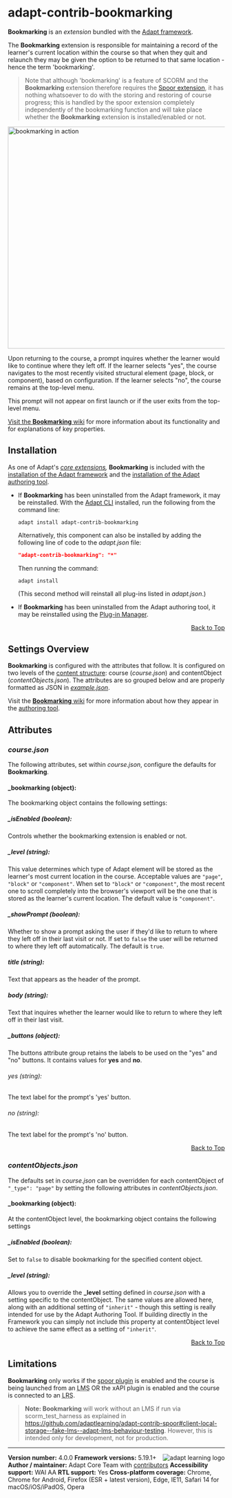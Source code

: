 # adapt-contrib-bookmarking

**Bookmarking** is an *extension* bundled with the [Adapt framework](https://github.com/adaptlearning/adapt_framework).

The **Bookmarking** extension is responsible for maintaining a record of the learner's current location within the course so that when they quit and relaunch they may be given the option to be returned to that same location - hence the term 'bookmarking'.

> Note that although 'bookmarking' is a feature of SCORM and the **Bookmarking** extension therefore requires the [Spoor extension](https://github.com/adaptlearning/adapt-contrib-spoor), it has nothing whatsoever to do with the storing and restoring of course progress; this is handled by the spoor extension completely independently of the bookmarking function and will take place whether the **Bookmarking** extension is installed/enabled or not.

<img src="https://github.com/adaptlearning/documentation/blob/master/04_wiki_assets/plug-ins/images/bookmarking.gif" alt="bookmarking in action" width="598" height="516"/>

Upon returning to the course, a prompt inquires whether the learner would like to continue where they left off. If the learner selects "yes", the course navigates to the most recently visited structural element (page, block, or component), based on configuration. If the learner selects "no", the course remains at the top-level menu.

This prompt will not appear on first launch or if the user exits from the top-level menu.

[Visit the **Bookmarking** wiki](https://github.com/adaptlearning/adapt-contrib-bookmarking/wiki) for more information about its functionality and for explanations of key properties.

## Installation

As one of Adapt's *[core extensions](https://github.com/adaptlearning/adapt_framework/wiki/Core-Plug-ins-in-the-Adapt-Learning-Framework#extensions),* **Bookmarking** is included with the [installation of the Adapt framework](https://github.com/adaptlearning/adapt_framework/wiki/Manual-installation-of-the-Adapt-framework#installation) and the [installation of the Adapt authoring tool](https://github.com/adaptlearning/adapt_authoring/wiki/Installing-Adapt-Origin).

* If **Bookmarking** has been uninstalled from the Adapt framework, it may be reinstalled.
With the [Adapt CLI](https://github.com/adaptlearning/adapt-cli) installed, run the following from the command line:
    ```console
    adapt install adapt-contrib-bookmarking
    ```

    Alternatively, this component can also be installed by adding the following line of code to the *adapt.json* file:
    ```json
    "adapt-contrib-bookmarking": "*"
    ```
    Then running the command:
    ```console
    adapt install
    ```
    (This second method will reinstall all plug-ins listed in *adapt.json*.)

* If **Bookmarking** has been uninstalled from the Adapt authoring tool, it may be reinstalled using the [Plug-in Manager](https://github.com/adaptlearning/adapt_authoring/wiki/Plugin-Manager).
<div float align=right><a href="#top">Back to Top</a></div>

## Settings Overview

**Bookmarking** is configured with the attributes that follow. It is configured on two levels of the [content structure](https://github.com/adaptlearning/adapt_framework/wiki/Framework-in-five-minutes#content-structure): course (*course.json*) and contentObject (*contentObjects.json*). The attributes are so grouped below and are properly formatted as JSON in [*example.json*](https://github.com/adaptlearning/adapt-contrib-bookmarking/blob/master/example.json).

Visit the [**Bookmarking** wiki](https://github.com/adaptlearning/adapt-contrib-bookmarking/wiki) for more information about how they appear in the [authoring tool](https://github.com/adaptlearning/adapt_authoring/wiki).

## Attributes

### *course.json*
The following attributes, set within *course.json*, configure the defaults for **Bookmarking**.

#### \_bookmarking (object):
The bookmarking object contains the following settings:

##### \_isEnabled (boolean):
Controls whether the bookmarking extension is enabled or not.

##### \_level (string):
This value determines which type of Adapt element will be stored as the learner's most current location in the course. Acceptable values are `"page"`, `"block"` or `"component"`. When set to `"block"` or `"component"`, the most recent one to scroll completely into the browser's viewport will be the one that is stored as the learner's current location. The default value is `"component"`.

##### \_showPrompt (boolean):
Whether to show a prompt asking the user if they'd like to return to where they left off in their last visit or not. If set to `false` the user will be returned to where they left off automatically. The default is `true`.

##### title (string):
Text that appears as the header of the prompt.

##### body (string):
Text that inquires whether the learner would like to return to where they left off in their last visit.

##### \_buttons (object):
The buttons attribute group retains the labels to be used on the "yes" and "no" buttons. It contains values for **yes** and **no**.

###### yes (string):
The text label for the prompt's 'yes' button.

###### no (string):
The text label for the prompt's 'no' button.

<div float align=right><a href="#top">Back to Top</a></div>

### *contentObjects.json*
The defaults set in *course.json* can be overridden for each contentObject of `"_type": "page"` by setting the following attributes in *contentObjects.json*.

#### \_bookmarking (object):
At the contentObject level, the bookmarking object contains the following settings

##### \_isEnabled (boolean):
Set to `false` to disable bookmarking for the specified content object.

##### _level (string):
Allows you to override the **\_level** setting defined in *course.json* with a setting specific to the contentObject. The same values are allowed here, along with an additional setting of `"inherit"` - though this setting is really intended for use by the Adapt Authoring Tool. If building directly in the Framework you can simply not include this property at contentObject level to achieve the same effect as a setting of `"inherit"`.

<div float align=right><a href="#top">Back to Top</a></div>

## Limitations
**Bookmarking** only works if the [spoor plugin](https://github.com/adaptlearning/adapt-contrib-spoor) is enabled and the course is being launched from an <abbr title="Learning Management System">LMS</abbr> OR the xAPI plugin is enabled and the course is connected to an <abbr title="Learning Record Store">LRS</abbr>.

>**Note: Bookmarking** will work without an LMS if run via scorm_test_harness as explained in https://github.com/adaptlearning/adapt-contrib-spoor#client-local-storage--fake-lms--adapt-lms-behaviour-testing. However, this is intended only for development, not for production.

----------------------------
**Version number:**  4.0.0   <a href="https://community.adaptlearning.org/" target="_blank"><img src="https://github.com/adaptlearning/documentation/blob/master/04_wiki_assets/plug-ins/images/adapt-logo-mrgn-lft.jpg" alt="adapt learning logo" align="right"></a>
**Framework versions:**  5.19.1+
**Author / maintainer:** Adapt Core Team with [contributors](https://github.com/adaptlearning/adapt-contrib-bookmarking/graphs/contributors)
**Accessibility support:** WAI AA
**RTL support:** Yes
**Cross-platform coverage:** Chrome, Chrome for Android, Firefox (ESR + latest version), Edge, IE11, Safari 14 for macOS/iOS/iPadOS, Opera
